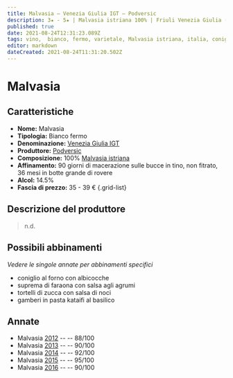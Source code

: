 ```yaml
---
title: Malvasia – Venezia Giulia IGT – Podversic
description: 3★ - 5★ | Malvasia istriana 100% | Friuli Venezia Giulia (IT)
published: true
date: 2021-08-24T12:31:23.089Z
tags: vino,  bianco, fermo, varietale, Malvasia istriana, italia, coniglio al forno con albicocche, suprema di faraona con salsa agli agrumi, tortelli di zucca con salsa di noci, gamberi in pasta kataifi al basilico, 35 - 39€, 5 stelle
editor: markdown
dateCreated: 2021-08-24T11:31:20.502Z
---
```


# Malvasia

## Caratteristiche
- **Nome:** Malvasia
- **Tipologia:** Bianco fermo
- **Denominazione:** [Venezia Giulia IGT](/denominazioni/Italia/Friuli-Venezia-Giulia/IGT/Venezia-Giulia)
- **Produttore:** [Podversic](/produttori/Italia/Friuli-Venezia-Giulia/Podversic) 
- **Composizione:** 100% [Malvasia istriana](/vitigni/bacca-bianca/malvasia-istriana)
- **Affinamento:** 90 giorni di macerazione sulle bucce in tino, non fitrato, 36 mesi in botte grande di rovere
- **Alcol:** 14.5%
- **Fascia di prezzo:** 35 - 39 €
{.grid-list}

## Descrizione del produttore

> n.d.

## Possibili abbinamenti
*Vedere le singole annate per abbinamenti specifici*

- coniglio al forno con albicocche
- suprema di faraona con salsa agli agrumi
- tortelli di zucca con salsa di noci
- gamberi in pasta kataifi al basilico

## Annate
- Malvasia [2012](/vini/Italia/Friuli-Venezia-Giulia/Podversic/Malvasia/2012) -- <span class="star-3"></span> -- 88/100
- Malvasia [2013](/vini/Italia/Friuli-Venezia-Giulia/Podversic/Malvasia/2013) -- <span class="star-4"></span> -- 90/100
- Malvasia [2014](/vini/Italia/Friuli-Venezia-Giulia/Podversic/Malvasia/2014) -- <span class="star-5"></span> -- 92/100
- Malvasia [2015](/vini/Italia/Friuli-Venezia-Giulia/Podversic/Malvasia/2015) -- <span class="star-5"></span> -- 95/100
- Malvasia [2016](/vini/Italia/Friuli-Venezia-Giulia/Podversic/Malvasia/2016) -- <span class="star-4"></span> -- 90/100


